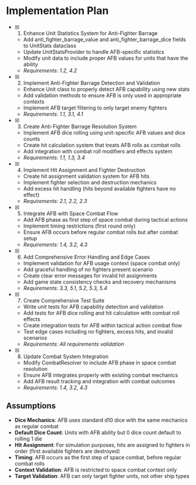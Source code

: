 # Implementation Plan

- [x] 1. Enhance Unit Statistics System for Anti-Fighter Barrage
  - Add anti_fighter_barrage_value and anti_fighter_barrage_dice fields to UnitStats dataclass
  - Update UnitStatsProvider to handle AFB-specific statistics
  - Modify unit data to include proper AFB values for units that have the ability
  - _Requirements: 1.2, 4.2_

- [x] 2. Implement Anti-Fighter Barrage Detection and Validation
  - Enhance Unit class to properly detect AFB capability using new stats
  - Add validation methods to ensure AFB is only used in appropriate contexts
  - Implement AFB target filtering to only target enemy fighters
  - _Requirements: 1.1, 3.1, 4.1_

- [x] 3. Create Anti-Fighter Barrage Resolution System
  - Implement AFB dice rolling using unit-specific AFB values and dice counts
  - Create hit calculation system that treats AFB rolls as combat rolls
  - Add integration with combat roll modifiers and effects system
  - _Requirements: 1.1, 1.3, 3.4_

- [x] 4. Implement Hit Assignment and Fighter Destruction
  - Create hit assignment validation system for AFB hits
  - Implement fighter selection and destruction mechanics
  - Add excess hit handling (hits beyond available fighters have no effect)
  - _Requirements: 2.1, 2.2, 2.3_

- [x] 5. Integrate AFB with Space Combat Flow
  - Add AFB phase as first step of space combat during tactical actions
  - Implement timing restrictions (first round only)
  - Ensure AFB occurs before regular combat rolls but after combat setup
  - _Requirements: 1.4, 3.2, 4.3_

- [x] 6. Add Comprehensive Error Handling and Edge Cases
  - Implement validation for AFB usage context (space combat only)
  - Add graceful handling of no fighters present scenario
  - Create clear error messages for invalid hit assignments
  - Add game state consistency checks and recovery mechanisms
  - _Requirements: 3.3, 5.1, 5.2, 5.3, 5.4_

- [x] 7. Create Comprehensive Test Suite
  - Write unit tests for AFB capability detection and validation
  - Add tests for AFB dice rolling and hit calculation with combat roll effects
  - Create integration tests for AFB within tactical action combat flow
  - Test edge cases including no fighters, excess hits, and invalid scenarios
  - _Requirements: All requirements validation_

- [x] 8. Update Combat System Integration
  - Modify CombatResolver to include AFB phase in space combat resolution
  - Ensure AFB integrates properly with existing combat mechanics
  - Add AFB result tracking and integration with combat outcomes
  - _Requirements: 1.4, 3.2, 4.3_

## Assumptions

- **Dice Mechanics**: AFB uses standard d10 dice with the same mechanics as regular combat
- **Default Dice Count**: Units with AFB ability but 0 dice count default to rolling 1 die
- **Hit Assignment**: For simulation purposes, hits are assigned to fighters in order (first available fighters are destroyed)
- **Timing**: AFB occurs as the first step of space combat, before regular combat rolls
- **Context Validation**: AFB is restricted to space combat context only
- **Target Validation**: AFB can only target fighter units, not other ship types
